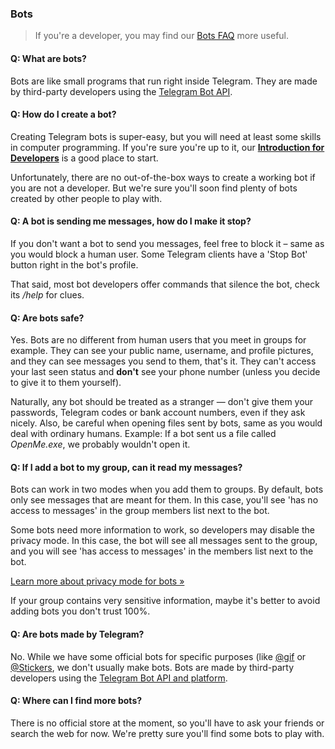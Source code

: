 ### [](#bots)Bots

> If you're a developer, you may find our [Bots FAQ](https://core.telegram.org/bots/faq) more useful.

#### [](#q-what-are-bots)Q: What are bots?

Bots are like small programs that run right inside Telegram. They are made by third-party developers using the [Telegram Bot API](https://core.telegram.org/bots).

#### [](#q-how-do-i-create-a-bot)Q: How do I create a bot?

Creating Telegram bots is super-easy, but you will need at least some skills in computer programming. If you're sure you're up to it, our [**Introduction for Developers**](https://core.telegram.org/bots) is a good place to start.

Unfortunately, there are no out-of-the-box ways to create a working bot if you are not a developer. But we're sure you'll soon find plenty of bots created by other people to play with.

#### [](#q-a-bot-is-sending-me-messages-how-do-i-make-it-stop)Q: A bot is sending me messages, how do I make it stop?

If you don't want a bot to send you messages, feel free to block it – same as you would block a human user. Some Telegram clients have a 'Stop Bot' button right in the bot's profile.

That said, most bot developers offer commands that silence the bot, check its _/help_ for clues.

#### [](#q-are-bots-safe)Q: Are bots safe?

Yes. Bots are no different from human users that you meet in groups for example. They can see your public name, username, and profile pictures, and they can see messages you send to them, that's it. They can't access your last seen status and **don't** see your phone number (unless you decide to give it to them yourself).

Naturally, any bot should be treated as a stranger — don't give them your passwords, Telegram codes or bank account numbers, even if they ask nicely. Also, be careful when opening files sent by bots, same as you would deal with ordinary humans. Example: If a bot sent us a file called _OpenMe.exe_, we probably wouldn't open it.

#### [](#q-if-i-add-a-bot-to-my-group-can-it-read-my-messages)Q: If I add a bot to my group, can it read my messages?

Bots can work in two modes when you add them to groups. By default, bots only see messages that are meant for them. In this case, you'll see 'has no access to messages' in the group members list next to the bot.

Some bots need more information to work, so developers may disable the privacy mode. In this case, the bot will see all messages sent to the group, and you will see 'has access to messages' in the members list next to the bot.

[Learn more about privacy mode for bots »](https://core.telegram.org/bots#privacy-mode)

If your group contains very sensitive information, maybe it's better to avoid adding bots you don't trust 100%.

#### [](#q-are-bots-made-by-telegram)Q: Are bots made by Telegram?

No. While we have some official bots for specific purposes (like [@gif](https://t.me/gif) or [@Stickers](https://t.me/Stickers), we don't usually make bots. Bots are made by third-party developers using the [Telegram Bot API and platform](https://core.telegram.org/bots).

#### [](#q-where-can-i-find-more-bots)Q: Where can I find more bots?

There is no official store at the moment, so you'll have to ask your friends or search the web for now. We're pretty sure you'll find some bots to play with.
